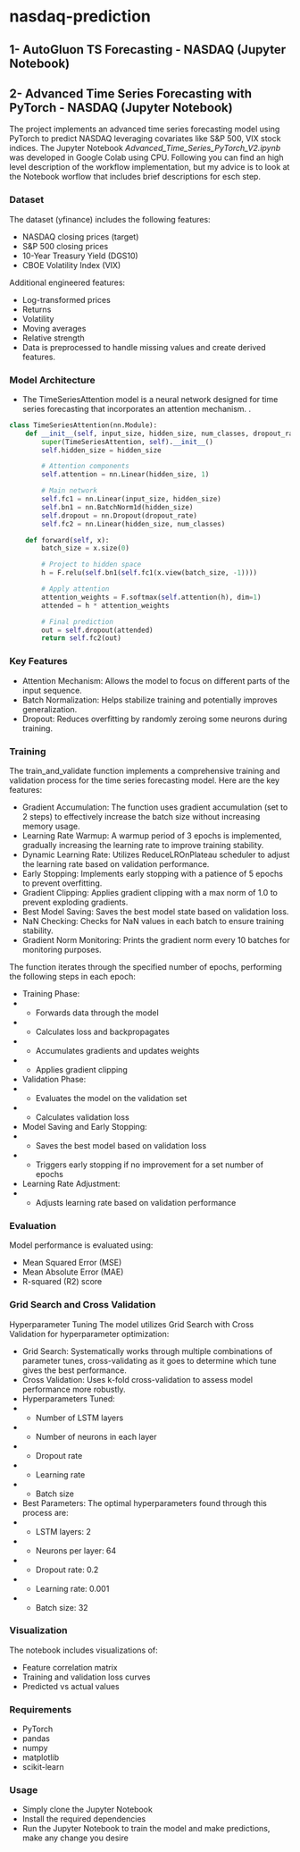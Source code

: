 # nasdaq-prediction

## 1- AutoGluon TS Forecasting - NASDAQ (Jupyter Notebook)

## 2- Advanced Time Series Forecasting with PyTorch - NASDAQ (Jupyter Notebook)
The project implements an advanced time series forecasting model using PyTorch to predict NASDAQ leveraging covariates like S&P 500, VIX stock indices.
The Jupyter Notebook *Advanced_Time_Series_PyTorch_V2.ipynb* was developed in Google Colab using CPU.
Following you can find an high level description of the workflow implementation, but my advice is to look at the Notebook worflow that includes brief descriptions for esch step.

### Dataset
The dataset (yfinance) includes the following features:
  
- NASDAQ closing prices (target)
- S&P 500 closing prices
- 10-Year Treasury Yield (DGS10)
- CBOE Volatility Index (VIX)

Additional engineered features:
- Log-transformed prices
- Returns
- Volatility
- Moving averages
- Relative strength
- Data is preprocessed to handle missing values and create derived features.

### Model Architecture
- The TimeSeriesAttention model is a neural network designed for time series forecasting that incorporates an attention mechanism. .
```python
class TimeSeriesAttention(nn.Module):
    def __init__(self, input_size, hidden_size, num_classes, dropout_rate=0.3):
        super(TimeSeriesAttention, self).__init__()
        self.hidden_size = hidden_size

        # Attention components
        self.attention = nn.Linear(hidden_size, 1)

        # Main network
        self.fc1 = nn.Linear(input_size, hidden_size)
        self.bn1 = nn.BatchNorm1d(hidden_size)
        self.dropout = nn.Dropout(dropout_rate)
        self.fc2 = nn.Linear(hidden_size, num_classes)

    def forward(self, x):
        batch_size = x.size(0)

        # Project to hidden space
        h = F.relu(self.bn1(self.fc1(x.view(batch_size, -1))))

        # Apply attention
        attention_weights = F.softmax(self.attention(h), dim=1)
        attended = h * attention_weights

        # Final prediction
        out = self.dropout(attended)
        return self.fc2(out)
```

### Key Features
* Attention Mechanism: Allows the model to focus on different parts of the input sequence.
* Batch Normalization: Helps stabilize training and potentially improves generalization.
* Dropout: Reduces overfitting by randomly zeroing some neurons during training.


### Training
The train_and_validate function implements a comprehensive training and validation process for the time series forecasting model. Here are the key features:

* Gradient Accumulation: The function uses gradient accumulation (set to 2 steps) to effectively increase the batch size without increasing memory usage.
* Learning Rate Warmup: A warmup period of 3 epochs is implemented, gradually increasing the learning rate to improve training stability.
* Dynamic Learning Rate: Utilizes ReduceLROnPlateau scheduler to adjust the learning rate based on validation performance.
* Early Stopping: Implements early stopping with a patience of 5 epochs to prevent overfitting.
* Gradient Clipping: Applies gradient clipping with a max norm of 1.0 to prevent exploding gradients.
* Best Model Saving: Saves the best model state based on validation loss.
* NaN Checking: Checks for NaN values in each batch to ensure training stability.
* Gradient Norm Monitoring: Prints the gradient norm every 10 batches for monitoring purposes.

The function iterates through the specified number of epochs, performing the following steps in each epoch:

- Training Phase:
 - - Forwards data through the model
 - - Calculates loss and backpropagates
 - - Accumulates gradients and updates weights
 - - Applies gradient clipping
- Validation Phase:
 - - Evaluates the model on the validation set
 - - Calculates validation loss
- Model Saving and Early Stopping:
 - - Saves the best model based on validation loss
 - - Triggers early stopping if no improvement for a set number of epochs
- Learning Rate Adjustment:
 - - Adjusts learning rate based on validation performance

### Evaluation
Model performance is evaluated using:
- Mean Squared Error (MSE)
- Mean Absolute Error (MAE)
- R-squared (R2) score

### Grid Search and Cross Validation
Hyperparameter Tuning
The model utilizes Grid Search with Cross Validation for hyperparameter optimization:
- Grid Search: Systematically works through multiple combinations of parameter tunes, cross-validating as it goes to determine which tune gives the best performance.
- Cross Validation: Uses k-fold cross-validation to assess model performance more robustly.
- Hyperparameters Tuned:
- - Number of LSTM layers
- - Number of neurons in each layer
- - Dropout rate
- - Learning rate
- - Batch size
- Best Parameters: The optimal hyperparameters found through this process are:
- - LSTM layers: 2
- - Neurons per layer: 64
- - Dropout rate: 0.2
- - Learning rate: 0.001
- - Batch size: 32

### Visualization
The notebook includes visualizations of:
- Feature correlation matrix
- Training and validation loss curves
- Predicted vs actual values

### Requirements
- PyTorch
- pandas
- numpy
- matplotlib
- scikit-learn

### Usage
- Simply clone the Jupyter Notebook
- Install the required dependencies
- Run the Jupyter Notebook to train the model and make predictions, make any change you desire
